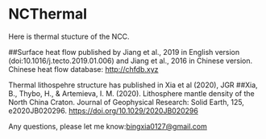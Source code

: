 # NCThermal

Here is thermal stucture of the NCC.

##Surface heat flow published by Jiang et al., 2019 in English version (doi:10.1016/j.tecto.2019.01.006) and Jiang et al., 2016 in Chinese version. Chinese heat flow database: http://chfdb.xyz


Thermal lithospehre structure has published in Xia et al (2020), JGR
##Xia, B., Thybo, H., & Artemieva, I. M. (2020). Lithosphere mantle density of the North China Craton. Journal of Geophysical Research: Solid Earth, 125, e2020JB020296. https://doi.org/10.1029/2020JB020296

Any questions, please let me know:bingxia0127@gmail.com

